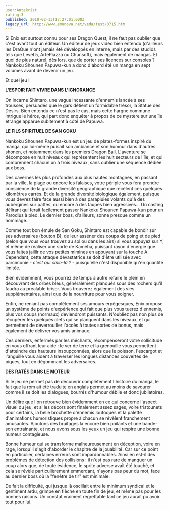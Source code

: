 ```yaml
---
user:Antekrist
rating:3
published: 2010-02-13T17:27:01.000Z
legacy_url: http://www.emunova.net/veda/test/3715.htm
---
```

Si Enix est surtout connu pour ses Dragon Quest, il ne faut pas oublier que c'est avant tout un éditeur. Un éditeur de jeux vidéo bien entendu (d'ailleurs les DraQue n'ont jamais été développés en interne, mais par des studios tels que Level 5, ArtePiazza ou Chunsoft), mais également de mangas. Et quoi de plus naturel, dès lors, que de porter ses licences sur consoles ? Nankoku Shounen Papuwa-kun a donc d'abord été un manga en sept volumes avant de devenir un jeu.  

Et quel jeu !  

  

**L'ESPOIR FAIT VIVRE DANS L'IGNORANCE**  

On incarne Shintaro, une vague incessante d'ennemis lancée à ses trousses, persuadés que le gars détient un formidable trésor, la Statue des Désirs. Bien entendu ce n'est pas le cas, mais cette hargne commune intrigue le héros, qui part donc enquêter à propos de ce mystère sur une île étrange apparue subitement à côté de Papuwa.  

  

**LE FILS SPIRITUEL DE SAN GOKU**  

Nankoku Shounen Papuwa-kun est un jeu de plates-formes inspiré du manga, qui lui-même puisait son ambiance et son humour dans d'autres shonen, et notamment dans les premiers Dragon Ball. L'aventure se décompose en huit niveaux qui représentent les huit secteurs de l'île, et qui comprennent chacun un à trois niveaux, sans oublier une séquence dédiée aux boss.  

Des cavernes les plus profondes aux plus hautes montagnes, en passant par la ville, la plage ou encore les falaises, votre périple vous fera prendre conscience de la grande diversité géographique que recèlent ces quelques kilomètres carrés. Et de la grande diversité biologique également, puisque vous devrez faire face aussi bien à des parapluies volants qu'à des aubergines sur pattes, ou encore à des taupes bien agressives... Un casting délirant qui ferait facilement passer Nankoku Shounen Papuwa-kun pour un Parodius à pied. Le dernier boss, d'ailleurs, sonne presque comme un hommage.  

Comme tout bon émule de San Goku, Shintaro est capable de bondir sur ses adversaires (bouton B), de leur asséner des coups de poing et de pied (selon que vous vous trouvez au sol ou dans les airs) si vous appuyez sur Y, et même de réaliser une sorte de Kaméha, puissant rayon d'énergie que vous faites jaillir de vos petites mimines en appuyant sur la touche A. Cependant, cette attaque dévastatrice se doit d'être utilisée avec parcimonie - _c'est qui celle-là ?_ - puisqu'elle n'est disponible qu'en quantité limitée.  

Bien évidemment, vous pourrez de temps à autre refaire le plein en découvrant des orbes bleus, généralement planqués sous des rochers qu'il faudra au préalable briser. Vous trouverez également des vies supplémentaires, ainsi que de la nourriture pour vous soigner.  

Enfin, ne reniant pas complètement ses amours erpégesques, Enix propose un système de points d'expérience qui fait que plus vous tuerez d'ennemis, plus vos coups (normaux) deviendront puissants. N'oubliez pas non plus de récupérer les quelques clefs qui se planquent dans les niveaux, et qui permettent de déverrouiller l'accès à toutes sortes de bonus, mais également de délivrer vos amis animaux.  

Ces derniers, enfermés par les méchants, récompenseront votre sollicitude en vous offrant leur aide : le ver de terre et la grenouille vous permettent d'atteindre des hauteurs insoupçonnées, alors que le poisson, l'escargot et l'anguille vous aident à traverser les longues distances couvertes de piques, tout en dégommant les adversaires.  

  

**DES RATÉS DANS LE MOTEUR**  

Si le jeu ne permet pas de découvrir complètement l'histoire du manga, le fait que la rom ait été traduite en anglais permet au moins de savourer comme il se doit les dialogues, bourrés d'humour débile et donc jubilatoires.  

Un délire que l'on retrouve bien évidemment en ce qui concerne l'aspect visuel du jeu, et si les décors sont finalement assez sages, voire tristounets pour certains, la belle brochette d'ennemis loufoques et la palette d'animations humoristiques propre à chacun se révèlent franchement amusantes. Ajoutons des bruitages là encore bien poilants et une bande-son entraînante, et nous avons sous les yeux un jeu qui respire une bonne humeur contagieuse.  

Bonne humeur qui se transforme malheureusement en déception, voire en rage, lorsqu'il s'agit d'aborder le chapitre de la jouabilité. Car sur ce point en particulier, certaines erreurs sont impardonnables. Ainsi en est-il des problèmes de détection des collisions : il n'est pas rare de manquer un coup alors que, de toute évidence, le sprite adverse avait été touché, et cela se révèle particulièrement emmerdant, n'ayons pas peur du mot, face au dernier boss où la "fenêtre de tir" est minimale.  

De fait la difficulté, qui jusque là oscillait entre le minimum syndical et le gentiment ardu, grimpe en flèche en toute fin de jeu, et même pas pour les bonnes raisons. Un constat vraiment regrettable tant ce jeu aurait pu avoir tout pour lui.